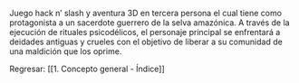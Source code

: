 
Juego hack n’ slash y aventura 3D en tercera persona el cual tiene como protagonista a un sacerdote guerrero de la selva amazónica. A través de la ejecución de rituales psicodélicos, el personaje principal se enfrentará a deidades antiguas y crueles con el objetivo de liberar a su comunidad de una maldición que los oprime.


Regresar: [[1. Concepto general - Índice]]

